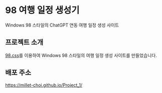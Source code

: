 # 98 여행 일정 생성기
Windows 98 스타일의 ChatGPT 연동 여행 일정 생성 사이트


## 프로젝트 소개
[98.css](https://github.com/jdan/98.css)를 이용하여 Windows 98 스타일의 여행 일정 생성 사이트를 만들었습니다.


## 배포 주소
<https://millet-choi.github.io/Project_1/>
